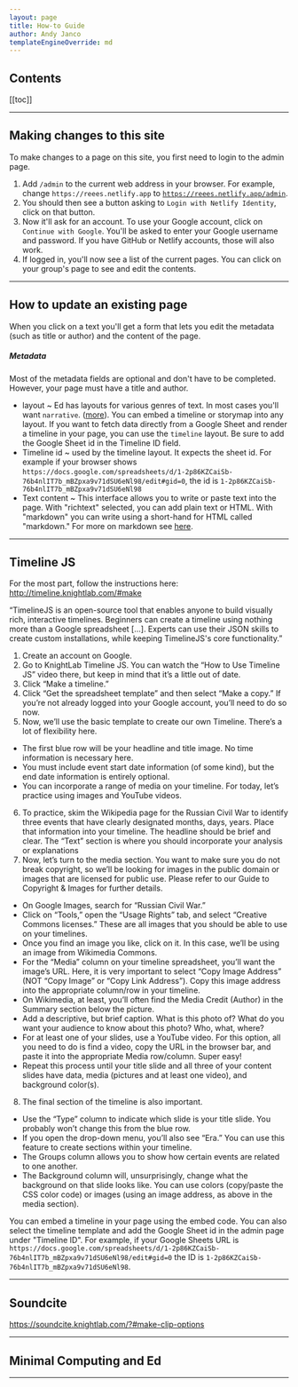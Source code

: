 ```yaml
---
layout: page
title: How-to Guide
author: Andy Janco
templateEngineOverride: md
---
```


## Contents

[[toc]]

---
## Making changes to this site

To make changes to a page on this site, you first need to login to the admin page.  
1. Add `/admin` to the current web address in your browser.  For example, change `https://reees.netlify.app` to [`https://reees.netlify.app/admin`](https://reees.netlify.app/admin).
2. You should then see a button asking to `Login with Netlify Identity`, click on that button.    
3. Now it'll ask for an account.  To use your Google account, click on `Continue with Google`. You'll be asked to enter your Google username and password. If you have GitHub or Netlify accounts, those will also work. 
4. If logged in, you'll now see a list of the current pages.  You can click on your group's page to see and edit the contents.  


---

## How to update an existing page 

When you click on a text you'll get a form that lets you edit the metadata (such as title or author) and the content of the page.  

##### Metadata
Most of the metadata fields are optional and don't have to be completed.  However, your page must have a title and author. 
- layout ~ Ed has layouts for various genres of text. In most cases you'll want `narrative`. ([more](https://minicomp.github.io/ed/documentation/#genres)).  You can embed a timeline or storymap into any layout.  If you want to fetch data directly from a Google Sheet and render a timeline in your page, you can use the `timeline` layout.  Be sure to add the Google Sheet id in the Timeline ID field.
- Timeline id  ~ used by the timeline layout.  It expects the sheet id.  For example if your browser shows `https://docs.google.com/spreadsheets/d/1-2p86KZCaiSb-76b4nlIT7b_mBZpxa9v71dSU6eNl98/edit#gid=0`, the id is `1-2p86KZCaiSb-76b4nlIT7b_mBZpxa9v71dSU6eNl98`
- Text content ~ This interface allows you to write or paste text into the page.  With "richtext" selected, you can add plain text or HTML. With "markdown" you can write using a short-hand for HTML called "markdown." For more on markdown see [here](https://www.markdownguide.org/cheat-sheet/).  

---

## Timeline JS

For the most part, follow the instructions here:
http://timeline.knightlab.com/#make

“TimelineJS is an open-source tool that enables anyone to build visually rich, interactive timelines. Beginners can create a timeline using nothing more than a Google spreadsheet [...]. Experts can use their JSON skills to create custom installations, while keeping TimelineJS's core functionality.”

1. Create an account on Google.
2. Go to KnightLab Timeline JS. You can watch the “How to Use Timeline JS” video there, but keep in mind that it’s a little out of date. 
3. Click “Make a timeline.” 
4. Click “Get the spreadsheet template” and then select “Make a copy.” If you’re not already logged into your Google account, you’ll need to do so now.
5. Now, we’ll use the basic template to create our own Timeline. There’s a lot of flexibility here.
- The first blue row will be your headline and title image. No time information is necessary here. 
- You must include event start date information (of some kind), but the end date information is entirely optional.
- You can incorporate a range of media on your timeline. For today, let’s practice using images and YouTube videos. 
6. To practice, skim the Wikipedia page for the Russian Civil War to identify three events that have clearly designated months, days, years. Place that             information into your timeline. The headline should be brief and clear. The “Text” section is where you should incorporate your analysis or explanations
7. Now, let’s turn to the media section. You want to make sure you do not break copyright, so we’ll be looking for images in the public domain or images that are licensed for public use. Please refer to our Guide to Copyright & Images for further details.
- On Google Images, search for “Russian Civil War.”
- Click on “Tools,” open the “Usage Rights” tab, and select “Creative Commons licenses.” These are all images that you should be able to use on your                  timelines.
- Once you find an image you like, click on it. In this case, we’ll be using an image from Wikimedia Commons.
- For the “Media” column on your timeline spreadsheet, you’ll want the image’s URL. Here, it is very important to select “Copy Image Address” (NOT “Copy              Image” or  “Copy Link Address”). Copy this image address into the appropriate column/row in your timeline.
- On Wikimedia, at least, you’ll often find the Media Credit (Author) in the Summary section below the picture.
- Add a descriptive, but brief caption. What is this photo of? What do you want your audience to know about this photo? Who, what, where?
- For at least one of your slides, use a YouTube video. For this option, all you need to do is find a video, copy the URL in the browser bar, and paste it            into the appropriate Media row/column. Super easy!
- Repeat this process until your title slide and all three of your content slides have data, media (pictures and at least one video), and background                  color(s).
8. The final section of the timeline is also important. 
- Use the “Type” column to indicate which slide is your title slide. You probably won’t change this from the blue row. 
- If you open the drop-down menu, you’ll also see “Era.” You can use this feature to create sections within your timeline. 
- The Groups column allows you to show how certain events are related to one another.
- The Background column will, unsurprisingly, change what the background on that slide looks like. You can use colors (copy/paste the CSS color code) or              images (using an image address, as above in the media section).

You can embed a timeline in your page using the embed code.  You can also select the timeline template and add the Google Sheet id in the admin page under "Timeline ID".  For example, if your Google Sheets URL is `https://docs.google.com/spreadsheets/d/1-2p86KZCaiSb-76b4nlIT7b_mBZpxa9v71dSU6eNl98/edit#gid=0`  the ID is `1-2p86KZCaiSb-76b4nlIT7b_mBZpxa9v71dSU6eNl98`.

---

## Soundcite 

https://soundcite.knightlab.com/?#make-clip-options

---

## Minimal Computing and Ed 


---
